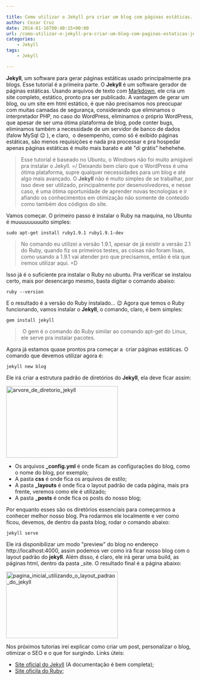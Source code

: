 ```yaml
---

title: Como utilizar o Jekyll pra criar um blog com páginas estáticas. Jekyll parte 1
author: Cezar Cruz
date: 2014-01-16T00:40:15+00:00
url: /como-utilizar-o-jekyll-pra-criar-um-blog-com-paginas-estaticas-jekyll-parte-1/
categories:
    - Jekyll
tags:
    - Jekyll

---
```


**Jekyll**, um software para gerar páginas estáticas usado principalmente pra blogs. Esse tutorial é a primeira parte. O **Jekyll** é um software gerador de páginas estáticas. Usando arquivos de texto com [Markdown][1], ele cria um site completo, estático, pronto pra ser publicado. A vantagem de gerar um blog, ou um site em html estático, é que não precisamos nos preocupar com muitas camadas de segurança, considerando que eliminamos o interpretador PHP, no caso do WordPress, eliminamos o próprio WordPress, que apesar de ser uma ótima plataforma de blog, pode conter bugs, eliminamos também a necessidade de um servidor de banco de dados (falow MySql 😉 ), e claro,  o desempenho, como só é exibido páginas estáticas, são menos requisições e nada pra processar e pra hospedar apenas páginas estáticas é muito mais barato e até "di grátis" hehehehe.

<!--more-->

> Esse tutorial é baseado no Ubuntu, o Windows não foi muito amigável pra instalar o Jekyll. =/ Deixando bem claro que o WordPress é uma ótima plataforma, supre qualquer necessidades para um blog e até algo mais avançado. O **Jekyll** não é muito simples de se trabalhar, por isso deve ser utilizado, principalmente por desenvolvedores, e nesse caso, é uma ótima oportunidade de aprender novas tecnologias e ir afiando os conhecimentos em otimização não somente de conteúdo como também dos códigos do site.

Vamos começar. O primeiro passo é instalar o Ruby na maquina, no Ubuntu é muuuuuuuuuito simples:

`sudo apt-get install ruby1.9.1 ruby1.9.1-dev`

> No comando eu utilizei a versão 1.9.1, apesar de já existir a versão 2.1 do Ruby, quando fiz os primeiros testes, as coisas não foram lisas, como usando a 1.9.1 vai atender pro que precisamos, então é ela que iremos utilizar aqui. =D

Isso já é o suficiente pra instalar o Ruby no ubuntu. Pra verificar se instalou certo, mais por desencargo mesmo, basta digitar o comando abaixo:

`ruby --version`

E o resultado é a versão do Ruby instalado... 😉 Agora que temos o Ruby funcionando, vamos instalar o **Jekyll**, o comando, claro, é bem simples:

`gem install jekyll`

>  O gem é o comando do Ruby similar ao comando apt-get do Linux, ele serve pra instalar pacotes.

Agora já estamos quase prontos pra começar a  criar páginas estáticas. O comando que devemos utilizar agora é:

`jekyll new blog`

Ele irá criar a estrutura padrão de diretórios do **Jekyll**, ela deve ficar assim:

[<img class="size-medium wp-image-264 aligncenter" alt="arvore_de_diretorio_jekyll" src="http://res.cloudinary.com/cezarcruz-com-br/image/upload/h_193,w_300/v1454457572/arvore_de_diretorio_jekyll_kqae0n.png" width="300" height="192" />][2]

* Os arquivos **_config.yml** é onde ficam as configurações do blog, como o nome do blog, por exemplo;
* A pasta **css** é onde fica os arquivos de estilo;
* A pasta **_layouts** é onde fica o layout padrão de cada página, mais pra frente, veremos como ele é utilizado;
* A pasta **_posts** é onde fica os posts do nosso blog;

Por enquanto esses são os diretórios essenciais para começarmos a conhecer melhor nosso blog. Pra rodarmos ele localmente e ver como ficou, devemos, de dentro da pasta blog, rodar o comando abaixo:

`jekyll serve`

Ele irá disponibilizar um modo "preview" do blog no endereço http://localhost:4000, assim podemos ver como irá ficar nosso blog com o layout padrão do **jekyll**. Além disso, é claro, ele irá gerar uma build, as páginas html, dentro da pasta _site. O resultado final é a página abaixo:

<img class="size-medium wp-image-265 aligncenter" alt="pagina_inicial_utilizando_o_layout_padrao_do_jekyll" src="http://res.cloudinary.com/cezarcruz-com-br/image/upload/h_179,w_300/v1454457571/pagina_inicial_utilizando_o_layout_padrao_do_jekyll_kqxcae.png" width="300" height="178" />

Nos próximos tutorias irei explicar como criar um post, personalizar o blog, otimizar o SEO e o que for surgindo. Links úteis:

* [Site oficial do Jekyll][4] (A documentação é bem completa);
* [Site oficila do Ruby][5];

 [1]: http://daringfireball.net/projects/markdown/syntax
 [2]: http://res.cloudinary.com/cezarcruz-com-br/image/upload/v1454457572/arvore_de_diretorio_jekyll_kqae0n.png
 [3]: http://res.cloudinary.com/cezarcruz-com-br/image/upload/v1454457571/pagina_inicial_utilizando_o_layout_padrao_do_jekyll_kqxcae.png
 [4]: http://jekyllrb.com/
 [5]: https://www.ruby-lang.org/pt/